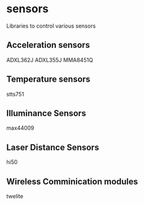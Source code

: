 # sensors
Libraries to control various sensors

## Acceleration sensors
ADXL362J
ADXL355J
MMA8451Q

## Temperature sensors
stts751

## Illuminance Sensors
max44009

## Laser Distance Sensors
hi50


## Wireless Comminication modules
twelite
